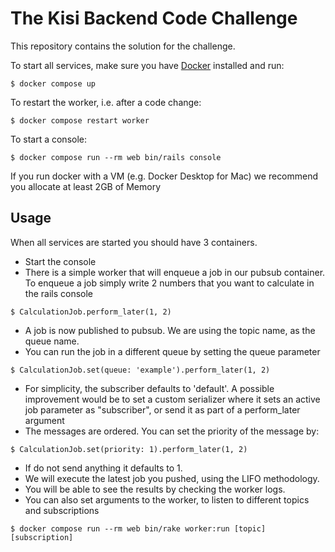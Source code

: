 # The Kisi Backend Code Challenge

This repository contains the solution for the challenge.

To start all services, make sure you have [Docker](https://www.docker.com/products/docker-desktop/) installed and run:

```
$ docker compose up
```

To restart the worker, i.e. after a code change:

```
$ docker compose restart worker
```

To start a console:

```
$ docker compose run --rm web bin/rails console
```

If you run docker with a VM (e.g. Docker Desktop for Mac) we recommend you allocate at least 2GB of Memory

## Usage

When all services are started you should have 3 containers.

- Start the console
- There is a simple worker that will enqueue a job in our pubsub container. To enqueue a job simply write 2 numbers that you want to calculate in the rails console

```
$ CalculationJob.perform_later(1, 2)
```
- A job is now published to pubsub. We are using the topic name, as the queue name.
- You can run the job in a different queue by setting the queue parameter
```
$ CalculationJob.set(queue: 'example').perform_later(1, 2)
```
- For simplicity, the subscriber defaults to 'default'. A possible improvement would be to set a custom serializer where it sets an active job parameter as "subscriber", or send it as part of a perform_later argument
- The messages are ordered. You can set the priority of the message by:
```
$ CalculationJob.set(priority: 1).perform_later(1, 2)
```
- If do not send anything it defaults to 1.
- We will execute the latest job you pushed, using the LIFO methodology.
- You will be able to see the results by checking the worker logs.
- You can also set arguments to the worker, to listen to different topics and subscriptions

```
$ docker compose run --rm web bin/rake worker:run [topic] [subscription]
```
